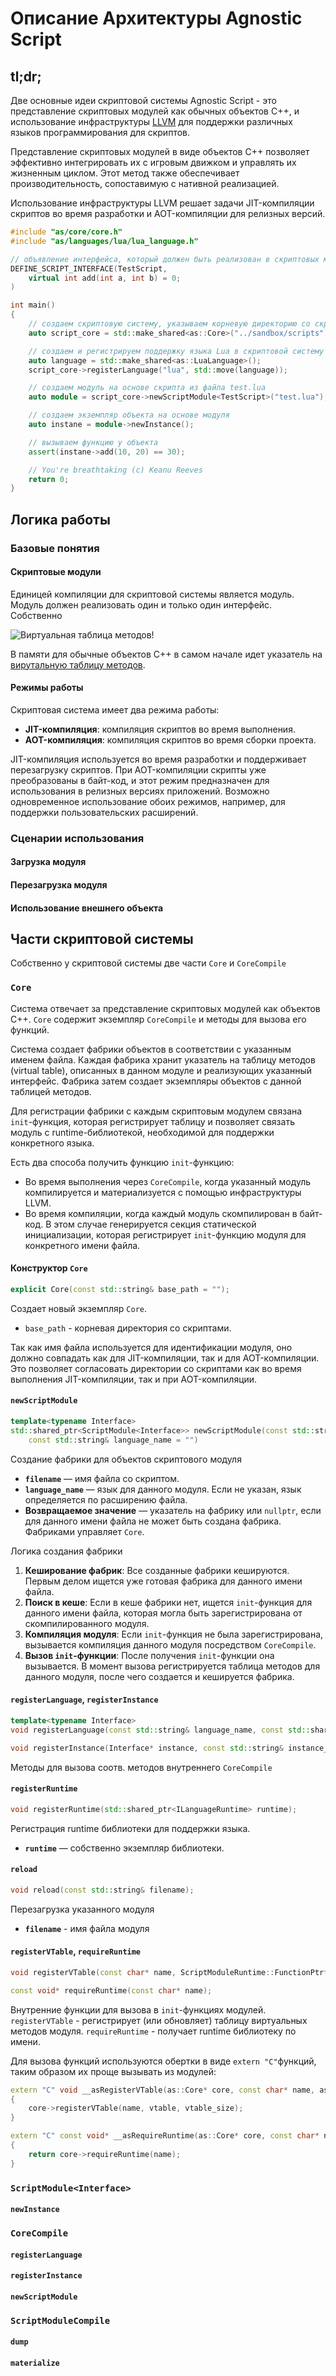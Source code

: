 Описание Архитектуры Agnostic Script
====================================

tl;dr;
------
Две основные идеи скриптовой системы Agnostic Script - это представление
скриптовых модулей как обычных объектов C++, и использование инфраструктуры
[LLVM](https://llvm.org/) для поддержки различных языков программирования для
скриптов.

Представление скриптовых модулей в виде объектов C++ позволяет эффективно
интегрировать их с игровым движком и управлять их жизненным циклом. Этот метод
также обеспечивает производительность, сопоставимую с нативной реализацией.

Использование инфраструктуры LLVM решает задачи JIT-компиляции скриптов во время
разработки и AOT-компиляции для релизных версий.

```c++
#include "as/core/core.h"
#include "as/languages/lua/lua_language.h"

// объявление интерфейса, который должен быть реализован в скриптовых модулях
DEFINE_SCRIPT_INTERFACE(TestScript,
    virtual int add(int a, int b) = 0;
)

int main()
{
    // создаем скриптовую систему, указываем корневую директорию со скриптами
    auto script_core = std::make_shared<as::Core>("../sandbox/scripts");

    // создаем и регистрируем поддержку языка Lua в скриптовой систему
    auto language = std::make_shared<as::LuaLanguage>();
    script_core->registerLanguage("lua", std::move(language));

    // создаем модуль на основе скрипта из файла test.lua
    auto module = script_core->newScriptModule<TestScript>("test.lua");

    // создаем экземпляр объекта на основе модуля
    auto instane = module->newInstance();

    // вызываем функцию у объекта
    assert(instane->add(10, 20) == 30);

    // You're breathtaking (c) Keanu Reeves
    return 0;
}
```


Логика работы
-------------



### Базовые понятия

#### Скриптовые модули

Единицей компиляции для скриптовой системы является модуль. Модуль должен
реализовать один и только один интерфейс. Собственно 

![Виртуальная таблица методов!](./architecture-vtable.svg)

В памяти для обычные объектов C++ в самом начале идет указатель на [вирутальную
таблицу методов](https://en.wikipedia.org/wiki/Virtual_method_table). 

#### Режимы работы

Скриптовая система имеет два режима работы:
- **JIT-компиляция**: компиляция скриптов во время выполнения.
- **AOT-компиляция**: компиляция скриптов во время сборки проекта.

JIT-компиляция используется во время разработки и поддерживает перезагрузку
скриптов. При AOT-компиляции скрипты уже преобразованы в байт-код, и этот режим
предназначен для использования в релизных версиях приложений. Возможно
одновременное использование обоих режимов, например, для поддержки
пользовательских расширений.

### Сценарии использования

#### Загрузка модуля

#### Перезагрузка модуля

#### Использование внешнего объекта


Части скриптовой системы
------------------------

Собственно у скриптовой системы две части `Core` и `CoreCompile`

### `Core`

Система отвечает за представление скриптовых модулей как объектов C++. `Core`
содержит экземпляр `CoreCompile` и методы для вызова его функций.

Система создает фабрики объектов в соответствии с указанным именем файла. Каждая
фабрика хранит указатель на таблицу методов (virtual table), описанных в
данном модуле и реализующих указанный интерфейс. Фабрика затем создает
экземпляры объектов с данной таблицей методов.

Для регистрации фабрики с каждым скриптовым модулем связана `init`-функция,
которая регистрирует таблицу и позволяет связать модуль с runtime-библиотекой,
необходимой для поддержки конкретного языка.

Есть два способа получить функцию `init`-функцию:
- Во время выполнения через `CoreCompile`, когда указанный модуль компилируется
и материализуется с помощью инфраструктуры LLVM.
- Во время компиляции, когда каждый модуль скомпилирован в байт-код. В этом
случае генерируется секция статической инициализации, которая регистрирует
`init`-функцию модуля для конкретного имени файла.

#### Конструктор `Core`
```c++
explicit Core(const std::string& base_path = "");
```

Создает новый экземпляр `Core`.
- `base_path` - корневая директория со скриптами.

Так как имя файла используется для идентификации модуля, оно должно совпадать
как для JIT-компиляции, так и для AOT-компиляции. Это позволяет согласовать
директории со скриптами как во время выполнения JIT-компиляции, так и при
AOT-компиляции.

#### `newScriptModule`
```c++
template<typename Interface>
std::shared_ptr<ScriptModule<Interface>> newScriptModule(const std::string& filename,
    const std::string& language_name = "")
```

Создание фабрики для объектов скриптового модуля
- **`filename`** — имя файла со скриптом.
- **`language_name`** — язык для данного модуля. Если не указан, язык
определяется по расширению файла.
- **Возвращаемое значение** — указатель на фабрику или `nullptr`, если для
данного имени файла не может быть создана фабрика. Фабриками управляет `Core`.

Логика создания фабрики
1. **Кеширование фабрик**: Все созданные фабрики кешируются. Первым делом ищется
уже готовая фабрика для данного имени файла.
2. **Поиск в кеше**: Если в кеше фабрики нет, ищется `init`-функция для данного
имени файла, которая могла быть зарегистрирована от скомпилированного модуля.
3. **Компиляция модуля**: Если `init`-функция не была зарегистрирована,
вызывается компиляция данного модуля посредством `CoreCompile`.
4. **Вызов `init`-функции**: После получения `init`-функции она вызывается. В
момент вызова регистрируется таблица методов для данного модуля, после чего
создается и кешируется фабрика.

#### `registerLanguage`, `registerInstance`
```c++
template<typename Interface>
void registerLanguage(const std::string& language_name, const std::shared_ptr<ILanguage>& language)

void registerInstance(Interface* instance, const std::string& instance_name);
```
Методы для вызова соотв. методов внутреннего `CoreCompile`

#### `registerRuntime`
```c++
void registerRuntime(std::shared_ptr<ILanguageRuntime> runtime);
```

Регистрация runtime библиотеки для поддержки языка.
- **`runtime`** — собственно экземпляр библиотеки.

#### `reload`

```c++
void reload(const std::string& filename);
```

Перезагрузка указанного модуля
- **`filename`** - имя файла модуля

#### `registerVTable`, `requireRuntime`
```c++
void registerVTable(const char* name, ScriptModuleRuntime::FunctionPtr* vtable, int vtable_size);

const void* requireRuntime(const char* name);
```

Внутренние функции для вызова в `init`-функциях модулей. `registerVTable` -
регистрирует (или обновляет) таблицу виртуальных методов модуля.
`requireRuntime` - получает runtime библиотеку по имени.

Для вызова функций используются обертки в виде `extern "C"`функций, таким
образом их проще вызывать из модулей:

```c++
extern "C" void __asRegisterVTable(as::Core* core, const char* name, as::ScriptModuleRuntime::FunctionPtr* vtable, int vtable_size)
{
    core->registerVTable(name, vtable, vtable_size);
}

extern "C" const void* __asRequireRuntime(as::Core* core, const char* name)
{
    return core->requireRuntime(name);
}
```

### `ScriptModule<Interface>`

#### `newInstance`

### `CoreCompile`

#### `registerLanguage`

#### `registerInstance`

#### `newScriptModule`

### `ScriptModuleCompile`

#### `dump`

#### `materialize`